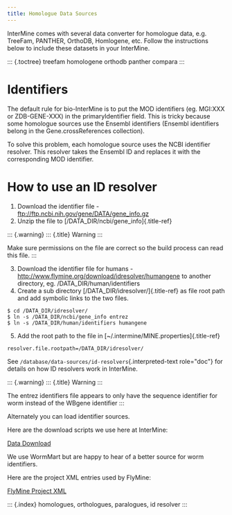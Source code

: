 ```yaml
---
title: Homologue Data Sources
---
```


InterMine comes with several data converter for homologue data, e.g.
TreeFam, PANTHER, OrthoDB, Homlogene, etc. Follow the instructions below
to include these datasets in your InterMine.

::: {.toctree}
treefam homologene orthodb panther compara
:::

Identifiers
===========

The default rule for bio-InterMine is to put the MOD identifiers (eg.
MGI:XXX or ZDB-GENE-XXX) in the primaryIdentifier field. This is tricky
because some homologue sources use the Ensembl identifiers (Ensembl
identifiers belong in the Gene.crossReferences collection).

To solve this problem, each homologue source uses the NCBI identifier
resolver. This resolver takes the Ensembl ID and replaces it with the
corresponding MOD identifier.

How to use an ID resolver
=========================

1.  Download the identifier file -
    <ftp://ftp.ncbi.nih.gov/gene/DATA/gene_info.gz>
2.  Unzip the file to [/DATA_DIR/ncbi/gene_info]{.title-ref}

::: {.warning}
::: {.title}
Warning
:::

Make sure permissions on the file are correct so the build process can
read this file.
:::

3.  Download the identifier file for humans -
    <http://www.flymine.org/download/idresolver/humangene> to another
    directory, eg. /DATA_DIR/human/identifiers
4.  Create a sub directory [/DATA_DIR/idresolver/]{.title-ref} as file
    root path and add symbolic links to the two files.

``` {.bash}
$ cd /DATA_DIR/idresolver/
$ ln -s /DATA_DIR/ncbi/gene_info entrez 
$ ln -s /DATA_DIR/human/identifiers humangene 
```

5.  Add the root path to the file in
    [\~/.intermine/MINE.properties]{.title-ref}

``` {.properties}
resolver.file.rootpath=/DATA_DIR/idresolver/
```

See `/database/data-sources/id-resolvers`{.interpreted-text role="doc"}
for details on how ID resolvers work in InterMine.

::: {.warning}
::: {.title}
Warning
:::

The entrez identifiers file appears to only have the sequence identifier
for worm instead of the WBgene identifier
:::

Alternately you can load identifier sources.

Here are the download scripts we use here at InterMine:

[Data
Download](https://github.com/intermine/intermine-scripts/tree/master/bio/DataDownloader)

We use WormMart but are happy to hear of a better source for worm
identifiers.

Here are the project XML entries used by FlyMine:

[FlyMine Project
XML](https://github.com/intermine/flymine/blob/master/project.xml)

::: {.index}
homologues, orthologues, paralogues, id resolver
:::
